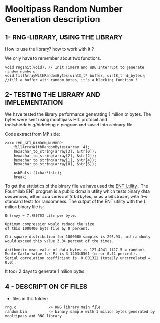 Mooltipass Random Number Generation description
===============================================

1- RNG-LIBRARY, USING THE LIBRARY
---------------------------------
How to use the library? how to work  with it ?

We only have to remember about two functions.

```
void rngInit(void); // Init Timer0 and WDG Interrupt to generate random numbers
void fillArrayWithRandomBytes(uint8_t* buffer, uint8_t nb_bytes); //fill a buffer with random bytes, it's a blocking function !
```

2- TESTING THE LIBRARY AND IMPLEMENTATION
-----------------------------------------
We have tested the library performance generating 1 milion of bytes. The bytes were sent using mooltipass HID protocol and tools/hiddebug/hiddebug.c program and saved into a binary file.

Code extract from MP side:
```
case CMD_GET_RANDOM_NUMBER:
    fillArrayWithRandomBytes(array, 4);
    hexachar_to_string(array[3], &str[0]);
    hexachar_to_string(array[2], &str[2]);
    hexachar_to_string(array[1], &str[4]);
    hexachar_to_string(array[0], &str[6]);

    usbPutstr((char*)str);
    break;
```


To get the statistics of the binary file we have used the <a href="http://www.fourmilab.ch/random/"> ENT Utility </a>. The Fourmilab ENT program is a public domain utility which tests binary data sequences, either as a series of 8 bit bytes, or as a bit stream, with five standard tests for randomness. The output of the ENT utility with the 1 milion binary file is:

```
Entropy = 7.999785 bits per byte.

Optimum compression would reduce the size
of this 1000000 byte file by 0 percent.

Chi square distribution for 1000000 samples is 297.93, and randomly
would exceed this value 3.34 percent of the times.

Arithmetic mean value of data bytes is 127.4941 (127.5 = random).
Monte Carlo value for Pi is 3.140340561 (error 0.04 percent).
Serial correlation coefficient is -0.001321 (totally uncorrelated = 0.0).
```

It took 2 days to generate 1 milion bytes.

4 - DESCRIPTION OF FILES
------------------------
- files in this folder:

```
rng.c               -> RNG library main file
random.bin          -> binary sample with 1 milion bytes generated by mooltipass and RNG library
```
